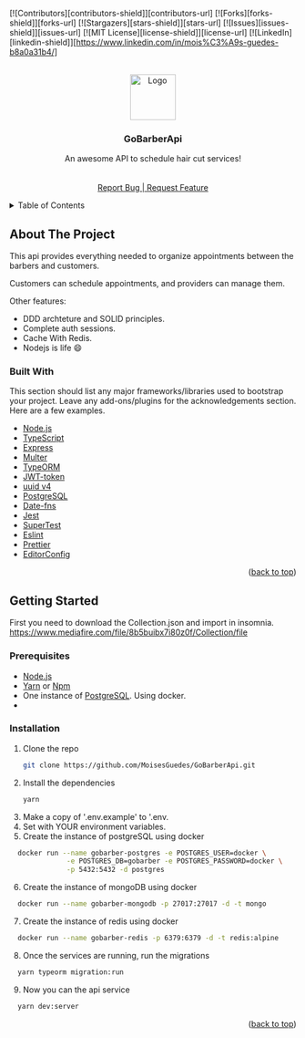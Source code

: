 <div id="top"></div>
<!--
*** Thanks for checking out the Best-README-Template. If you have a suggestion
*** that would make this better, please fork the repo and create a pull request
*** or simply open an issue with the tag "enhancement".
*** Don't forget to give the project a star!
*** Thanks again! Now go create something AMAZING! :D
-->



<!-- PROJECT SHIELDS -->
<!--
*** I'm using markdown "reference style" links for readability.
*** Reference links are enclosed in brackets [ ] instead of parentheses ( ).
*** See the bottom of this document for the declaration of the reference variables
*** for contributors-url, forks-url, etc. This is an optional, concise syntax you may use.
*** https://www.markdownguide.org/basic-syntax/#reference-style-links
-->
[![Contributors][contributors-shield]][contributors-url]
[![Forks][forks-shield]][forks-url]
[![Stargazers][stars-shield]][stars-url]
[![Issues][issues-shield]][issues-url]
[![MIT License][license-shield]][license-url]
[![LinkedIn][linkedin-shield]][https://www.linkedin.com/in/mois%C3%A9s-guedes-b8a0a31b4/]



<!-- PROJECT LOGO -->
<br />
<div align="center">
  <a href="#">
      <img src="https://camo.githubusercontent.com/94de76a75fb09167be3cce104ab34ad5585e55fc40217ec702bd1607b8119f93/68747470733a2f2f7265732e636c6f7564696e6172792e636f6d2f656c6961736763662f696d6167652f75706c6f61642f76313538383632353336392f476f4261726265722f6c6f676f5f6977317639662e737667" alt="Logo" width="80" height="80">
  </a>

  <h3 align="center">GoBarberApi</h3>

  <p align="center">
    An awesome API to schedule hair cut services!
    <br />
    <br />
    <br />
    <a href="https://github.com/MoisesGuedes/GoBarberApi/issues">Report Bug | Request Feature</a>
  </p>
</div>



<!-- TABLE OF CONTENTS -->
<details>
  <summary>Table of Contents</summary>
  <ol>
    <li>
      <a href="#about-the-project">About The Project</a>
      <ul>
        <li><a href="#built-with">Built With</a></li>
      </ul>
    </li>
    <li>
      <a href="#getting-started">Getting Started</a>
      <ul>
        <li><a href="#prerequisites">Prerequisites</a></li>
        <li><a href="#installation">Installation</a></li>
      </ul>
    </li>
    <li><a href="#usage">Usage</a></li>
    <li><a href="#roadmap">Roadmap</a></li>
    <li><a href="#contributing">Contributing</a></li>
    <li><a href="#license">License</a></li>
    <li><a href="#contact">Contact</a></li>
    <li><a href="#acknowledgments">Acknowledgments</a></li>
  </ol>
</details>



<!-- ABOUT THE PROJECT -->
## About The Project

This api provides everything needed to organize appointments between the barbers and customers.

Customers can schedule appointments, and providers can manage them.

Other features:
* DDD archteture and SOLID principles.
* Complete auth sessions. 
* Cache With Redis.
* Nodejs is life :smile:

### Built With

This section should list any major frameworks/libraries used to bootstrap your project. Leave any add-ons/plugins for the acknowledgements section. Here are a few examples.

* [Node.js](https://nodejs.org/en/)
* [TypeScript](TypeScript)
* [Express](https://expressjs.com/pt-br/)
* [Multer](https://www.npmjs.com/package/multer)
* [TypeORM](https://typeorm.io/)
* [JWT-token](https://www.npmjs.com/package/jsonwebtoken)
* [uuid v4](https://www.npmjs.com/package/uuidv4)
* [PostgreSQL](https://www.postgresql.org/)
* [Date-fns](https://date-fns.org/)
* [Jest](https://jestjs.io/pt-BR/)
* [SuperTest](https://www.npmjs.com/package/supertest)
* [Eslint](https://eslint.org/)
* [Prettier](https://prettier.io/)
* [EditorConfig](https://editorconfig.org/)

<p align="right">(<a href="#top">back to top</a>)</p>



<!-- GETTING STARTED -->
## Getting Started

First you need to download the Collection.json and import in insomnia.
https://www.mediafire.com/file/8b5buibx7i80z0f/Collection/file

### Prerequisites

* [Node.js](https://nodejs.org/en/)
* [Yarn](https://nodejs.org/en/) or [Npm](https://nodejs.org/en/)
* One instance of [PostgreSQL](https://www.postgresql.org/). Using docker.
* 
### Installation

1. Clone the repo
   ```sh
   git clone https://github.com/MoisesGuedes/GoBarberApi.git
   ```
2. Install the dependencies
   ```sh
   yarn
   ```
3. Make a copy of '.env.example' to '.env.
4. Set with YOUR environment variables.
5. Create the instance of postgreSQL using docker
```sh
  docker run --name gobarber-postgres -e POSTGRES_USER=docker \
              -e POSTGRES_DB=gobarber -e POSTGRES_PASSWORD=docker \
              -p 5432:5432 -d postgres
```
6. Create the instance of mongoDB using docker
```sh
  docker run --name gobarber-mongodb -p 27017:27017 -d -t mongo
```
7. Create the instance of redis using docker
```sh
  docker run --name gobarber-redis -p 6379:6379 -d -t redis:alpine
```
8. Once the services are running, run the migrations
```sh
  yarn typeorm migration:run
```
9. Now you can the api service
```sh
  yarn dev:server
```
<p align="right">(<a href="#top">back to top</a>)</p>
